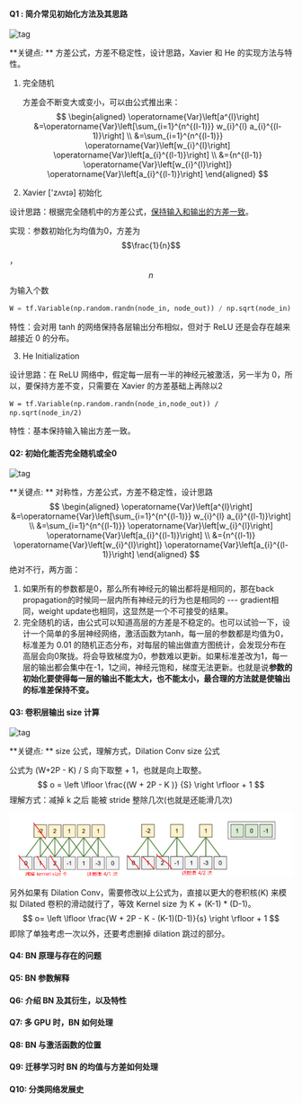 #### Q1 : 简介常见初始化方法及其思路

![tag](https://img.shields.io/badge/DL-1-brightgreen) 

**关键点: ** 方差公式，方差不稳定性，设计思路，Xavier 和 He 的实现方法与特性。

1. 完全随机

   方差会不断变大或变小，可以由公式推出来：
   $$
   \begin{aligned}
   \operatorname{Var}\left[a^{l}\right] &=\operatorname{Var}\left[\sum_{i=1}^{n^{(l-1)}} w_{i}^{l} a_{i}^{(l-1)}\right] \\
   &=\sum_{i=1}^{n^{(l-1)}} \operatorname{Var}\left[w_{i}^{l}\right] \operatorname{Var}\left[a_{i}^{(l-1)}\right] \\
   &={n^{(l-1)} \operatorname{Var}\left[w_{i}^{l}\right]} \operatorname{Var}\left[a_{i}^{(l-1)}\right]
   \end{aligned}
   $$

2. Xavier ['zʌvɪə] 初始化

设计思路：根据完全随机中的方差公式，<u>保持输入和输出的方差一致</u>。

实现：参数初始化为均值为0，方差为 $$\frac{1}{n}$$， $$n$$ 为输入个数

```python
W = tf.Variable(np.random.randn(node_in, node_out)) / np.sqrt(node_in)
```

特性：会对用 tanh 的网络保持各层输出分布相似，但对于 ReLU 还是会存在越来越接近 0 的分布。

3. He Initialization

设计思路：在 ReLU 网络中，假定每一层有一半的神经元被激活，另一半为 0，所以，要保持方差不变，只需要在 Xavier 的方差基础上再除以2

```
W = tf.Variable(np.random.randn(node_in,node_out)) / np.sqrt(node_in/2)
```

特性：基本保持输入输出方差一致。

#### Q2: 初始化能否完全随机或全0

![tag](https://img.shields.io/badge/DL-1-brightgreen) 

**关键点: ** 对称性，方差公式，方差不稳定性，设计思路
$$
\begin{aligned}
\operatorname{Var}\left[a^{l}\right] &=\operatorname{Var}\left[\sum_{i=1}^{n^{(l-1)}} w_{i}^{l} a_{i}^{(l-1)}\right] \\
&=\sum_{i=1}^{n^{(l-1)}} \operatorname{Var}\left[w_{i}^{l}\right] \operatorname{Var}\left[a_{i}^{(l-1)}\right] \\
&={n^{(l-1)} \operatorname{Var}\left[w_{i}^{l}\right]} \operatorname{Var}\left[a_{i}^{(l-1)}\right]
\end{aligned}
$$
绝对不行，两方面：

1. 如果所有的参数都是0，那么所有神经元的输出都将是相同的，那在back propagation的时候同一层内所有神经元的行为也是相同的 --- gradient相同，weight update也相同，这显然是一个不可接受的结果。
2. 完全随机的话，由公式可以知道高层的方差是不稳定的。也可以试验一下，设计一个简单的多层神经网络，激活函数为tanh，每一层的参数都是均值为0，标准差为 0.01 的随机正态分布，对每层的输出做直方图统计，会发现分布在高层会向0聚拢。将会导致梯度为0，参数难以更新。如果标准差改为1，每一层的输出都会集中在-1，1之间，神经元饱和，梯度无法更新。也就是说**参数的初始化要使得每一层的输出不能太大，也不能太小，最合理的方法就是使输出的标准差保持不变。**

#### Q3: 卷积层输出 size 计算

![tag](https://img.shields.io/badge/DL-1-brightgreen) 

**关键点: ** size 公式，理解方式，Dilation Conv size 公式

公式为 (W+2P - K) / S 向下取整 + 1，也就是向上取整。
$$
o = \left \lfloor \frac{(W + 2P - K )} {S} \right \rfloor + 1
$$
理解方式：减掉 k 之后 能被 stride 整除几次(也就是还能滑几次)

![1583232870263](questions.assets/1583232870263.png)

另外如果有 Dilation Conv，需要修改以上公式为，直接以更大的卷积核(K) 来模拟 Dilated 卷积的滑动就行了，等效 Kernel size 为 K + (K-1) * (D-1)。
$$
o= \left \lfloor \frac{W + 2P - K - (K-1)(D-1)}{s} \right \rfloor + 1
$$
即除了单独考虑一次以外，还要考虑删掉 dilation 跳过的部分。

#### Q4: BN 原理与存在的问题



#### Q5: BN 参数解释



#### Q6: 介绍 BN 及其衍生，以及特性



#### Q7: 多 GPU 时，BN 如何处理



#### Q8: BN 与激活函数的位置



#### Q9: 迁移学习时 BN 的均值与方差如何处理



#### Q10: 分类网络发展史





